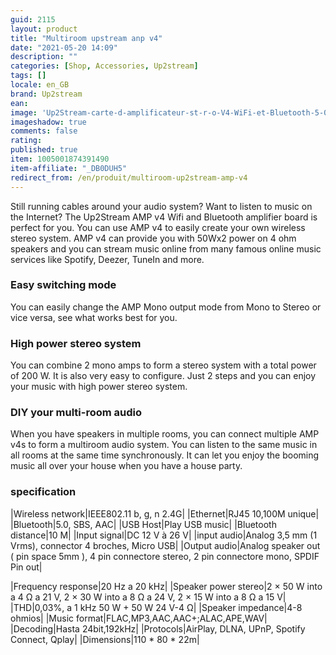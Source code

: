 ```yaml
---
guid: 2115
layout: product 
title: "Multiroom upstream anp v4"
date: "2021-05-20 14:09"
description: ""
categories: [Shop, Accessories, Up2stream]
tags: []
locale: en_GB
brand: Up2stream
ean: 
image: 'Up2Stream-carte-d-amplificateur-st-r-o-V4-WiFi-et-Bluetooth-5-0-50W-x-2.jpg'
imageshadow: true
comments: false
rating:  
published: true
item: 1005001874391490
item-affiliate: "_DB0DUH5"
redirect_from: /en/produit/multiroom-up2stream-amp-v4
---
```


Still running cables around your audio system? Want to listen to music on the Internet? The Up2Stream AMP v4 Wifi and Bluetooth amplifier board is perfect for you. You can use AMP v4 to easily create your own wireless stereo system. AMP v4 can provide you with 50Wx2 power on 4 ohm speakers and you can stream music online from many famous online music services like Spotify, Deezer, TuneIn and more.

### Easy switching mode

You can easily change the AMP Mono output mode from Mono to Stereo or vice versa, see what works best for you.

### High power stereo system

You can combine 2 mono amps to form a stereo system with a total power of 200 W. It is also very easy to configure. Just 2 steps and you can enjoy your music with high power stereo system.

### DIY your multi-room audio

When you have speakers in multiple rooms, you can connect multiple AMP v4s to form a multiroom audio system. You can listen to the same music in all rooms at the same time synchronously. It can let you enjoy the booming music all over your house when you have a house party.

### specification

|Wireless network|IEEE802.11 b, g, n 2.4G|
|Ethernet|RJ45 10,100M unique|
|Bluetooth|5.0, SBS, AAC|
|USB Host|Play USB music|
|Bluetooth distance|10 M|
|Input signal|DC 12 V à 26 V|
|input audio|Analog 3,5 mm (1 Vrms), connector 4 broches, Micro USB|
|Output audio|Analog speaker out ( pin space 5mm ), 4 pin connectore stereo, 2 pin connectore mono, SPDIF Pin out|

|Frequency response|20 Hz a 20 kHz|
|Speaker power stereo|2 × 50 W into a 4 Ω a 21 V, 2 × 30 W into a 8 Ω a 24 V, 2 × 15 W into a 8 Ω a 15 V|
|THD|0,03%, a 1 kHz 50 W + 50 W 24 V-4 Ω|
|Speaker impedance|4-8 ohmios|
|Music format|FLAC,MP3,AAC,AAC+;ALAC,APE,WAV|
|Decoding|Hasta 24bit,192kHz|
|Protocols|AirPlay, DLNA, UPnP, Spotify Connect, Qplay|
|Dimensions|110 * 80 * 22m|
